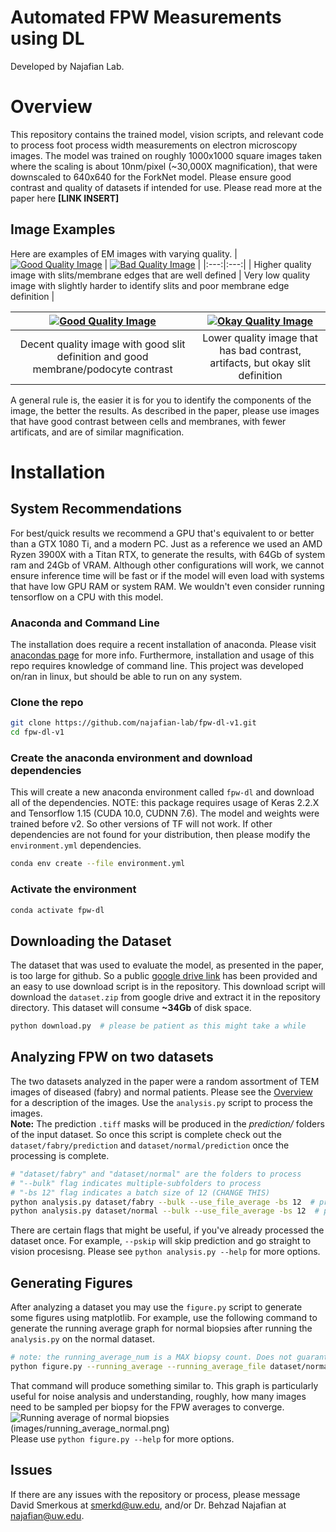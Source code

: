 # Automated FPW Measurements using DL
Developed by Najafian Lab.

# Overview
This repository contains the trained model, vision scripts, and relevant code to process foot process width measurements on electron microscopy images. The model was trained on roughly 1000x1000 square images taken where the scaling is about 10nm/pixel (~30,000X magnification), that were downscaled to 640x640 for the ForkNet model. Please ensure good contrast and quality of datasets if intended for use. Please read more at the paper here **[LINK INSERT]** 

## Image Examples
Here are examples of EM images with varying quality.
| [![Good Quality Image](images/good.png)](images/good.png)  | [![Bad Quality Image](images/bad.png)](images/bad.png) |
|:---:|:---:|
| Higher quality image with slits/membrane edges that are well defined | Very low quality image with slightly harder to identify slits and poor membrane edge definition |

| [![Good Quality Image](images/good2.png)](images/good2.png)  | [![Okay Quality Image](images/okay.png)](images/okay.png) |
|:---:|:---:|
| Decent quality image with good slit definition and good membrane/podocyte contrast | Lower quality image that has bad contrast, artifacts, but okay slit definition |

A general rule is, the easier it is for you to identify the components of the image, the better the results. As described in the paper, please use images that have good contrast between cells and membranes, with fewer artificats, and are of similar magnification.

# Installation
## System Recommendations
For best/quick results we recommend a GPU that's equivalent to or better than a GTX 1080 Ti, and a modern PC. Just as a reference we used an AMD Ryzen 3900X with a Titan RTX, to generate the results, with 64Gb of system ram and 24Gb of VRAM. Although other configurations will work, we cannot ensure inference time will be fast or if the model will even load with systems that have low GPU RAM or system RAM. We wouldn't even consider running tensorflow on a CPU with this model.  

### Anaconda and Command Line
The installation does require a recent installation of anaconda. Please visit [anacondas page](https://docs.conda.io/projects/conda/en/latest/user-guide/install/download.html) for more info. Furthermore, installation and usage of this repo requires knowledge of command line. This project was developed on/ran in linux, but should be able to run on any system.

### Clone the repo
```bash
git clone https://github.com/najafian-lab/fpw-dl-v1.git
cd fpw-dl-v1
```

### Create the anaconda environment and download dependencies
This will create a new anaconda environment called `fpw-dl` and download all of the dependencies. NOTE: this package requires usage of Keras 2.2.X and Tensorflow 1.15 (CUDA 10.0, CUDNN 7.6). The model and weights were trained before v2. So other versions of TF will not work. If other dependencies are not found for your distribution, then please modify the `environment.yml` dependencies.
```bash
conda env create --file environment.yml
```

### Activate the environment
```bash
conda activate fpw-dl
```

## Downloading the Dataset
The dataset that was used to evaluate the model, as presented in the paper, is too large for github. So a public [google drive link](https://drive.google.com/file/d/1bAQLG-5c1JxkwHm8ttPqh-I7JjfSEJYG/view?usp=sharing) has been provided and an easy to use download script is in the repository. This download script will download the `dataset.zip` from google drive and extract it in the repository directory. This dataset will consume **~34Gb** of disk space. 
```bash
python download.py  # please be patient as this might take a while
```

## Analyzing FPW on two datasets
The two datasets analyzed in the paper were a random assortment of TEM images of diseased (fabry) and normal patients. Please see the [Overview](#Overview) for a description of the images. Use the `analysis.py` script to process the images. <br>
**Note:** The prediction `.tiff` masks will be produced in the *prediction/* folders of the input dataset. So once this script is complete check out the `dataset/fabry/prediction` and `dataset/normal/prediction` once the processing is complete.

```bash
# "dataset/fabry" and "dataset/normal" are the folders to process 
# "--bulk" flag indicates multiple-subfolders to process 
# "-bs 12" flag indicates a batch size of 12 (CHANGE THIS)
python analysis.py dataset/fabry --bulk --use_file_average -bs 12  # process fabry
python analysis.py dataset/normal --bulk --use_file_average -bs 12  # process normal
```
There are certain flags that might be useful, if you've already processed the dataset once. For example, `--pskip` will skip prediction and go straight to vision procesisng. Please see `python analysis.py --help` for more options.


## Generating Figures
After analyzing a dataset you may use the `figure.py` script to generate some figures using matplotlib. For example, use the following command to generate the running average graph for normal biopsies after running the `analysis.py` on the normal dataset.
```bash
# note: the running_average_num is a MAX biopsy count. Does not guarantee that biopsy count 
python figure.py --running_average --running_average_file dataset/normal/prediction/running_average_individual.json --running_average_num 35 --running_average_offset 0 --running_average_title "Running average of Normal Samples" --running_average_use_overall_average
```
That command will produce something similar to. This graph is particularly useful for noise analysis and understanding, roughly, how many images need to be sampled per biopsy for the FPW averages to converge.
![Running average of normal biopsies (images/running_average_normal.png)](images/running_average_normal.png)
Please use `python figure.py --help` for more options.


## Issues
If there are any issues with the repository or process, please message David Smerkous at smerkd@uw.edu, and/or Dr. Behzad Najafian at najafian@uw.edu.